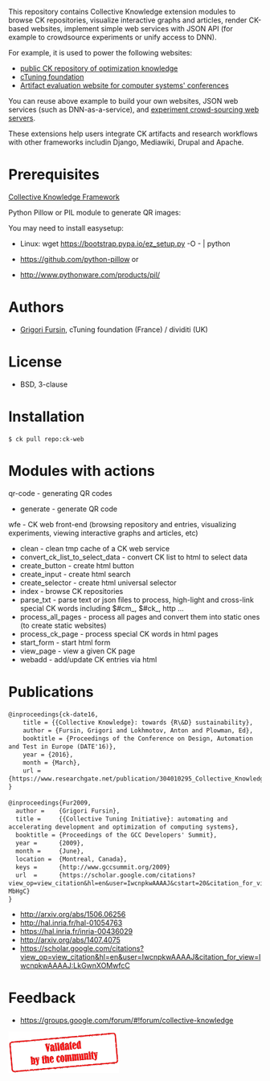 This repository contains Collective Knowledge extension modules
to browse CK repositories, visualize interactive graphs and articles, 
render CK-based websites, implement simple web services with JSON API 
(for example to crowdsource experiments or unify access to DNN). 

For example, it is used to power the following websites:
* [public CK repository of optimization knowledge](http://cKnowledge.org/repo)
* [cTuning foundation](http://cTuning.org)
* [Artifact evaluation website for computer systems' conferences](http://cTuning.org/ae)

You can reuse above example to build your own websites, JSON web services 
(such as DNN-as-a-service), and [experiment crowd-sourcing web servers](http://cKnowledge.org/repo).

These extensions help users integrate CK artifacts and research workflows
with other frameworks includin Django, Mediawiki, Drupal and Apache.

Prerequisites
=============
[Collective Knowledge Framework](http://github.com/ctuning/ck)

Python Pillow or PIL module to generate QR images:

You may need to install easysetup:
* Linux: wget https://bootstrap.pypa.io/ez_setup.py -O - | python

* https://github.com/python-pillow
or
* http://www.pythonware.com/products/pil/

Authors
=======

* [Grigori Fursin](http://fursin.net/research.html), cTuning foundation (France) / dividiti (UK)

License
=======
* BSD, 3-clause

Installation
============

```
$ ck pull repo:ck-web
```

Modules with actions
====================

qr-code - generating QR codes

  * generate - generate QR code

wfe - CK web front-end (browsing repository and entries, visualizing experiments, viewing interactive graphs and articles, etc)

  * clean - clean tmp cache of a CK web service
  * convert_ck_list_to_select_data - convert CK list to html to select data
  * create_button - create html button
  * create_input - create html search
  * create_selector - create html universal selector
  * index - browse CK repositories
  * parse_txt - parse text or json files to process, high-light and cross-link special CK words including $#cm_, $#ck_, http ...
  * process_all_pages - process all pages and convert them into static ones (to create static websites)
  * process_ck_page - process special CK words in html pages
  * start_form - start html form
  * view_page - view a given CK page
  * webadd - add/update CK entries via html

Publications
============

```
@inproceedings{ck-date16,
    title = {{Collective Knowledge}: towards {R\&D} sustainability},
    author = {Fursin, Grigori and Lokhmotov, Anton and Plowman, Ed},
    booktitle = {Proceedings of the Conference on Design, Automation and Test in Europe (DATE'16)},
    year = {2016},
    month = {March},
    url = {https://www.researchgate.net/publication/304010295_Collective_Knowledge_Towards_RD_Sustainability}
}

@inproceedings{Fur2009,
  author =    {Grigori Fursin},
  title =     {{Collective Tuning Initiative}: automating and accelerating development and optimization of computing systems},
  booktitle = {Proceedings of the GCC Developers' Summit},
  year =      {2009},
  month =     {June},
  location =  {Montreal, Canada},
  keys =      {http://www.gccsummit.org/2009}
  url  =      {https://scholar.google.com/citations?view_op=view_citation&hl=en&user=IwcnpkwAAAAJ&cstart=20&citation_for_view=IwcnpkwAAAAJ:8k81kl-MbHgC}
}
```

* http://arxiv.org/abs/1506.06256
* http://hal.inria.fr/hal-01054763
* https://hal.inria.fr/inria-00436029
* http://arxiv.org/abs/1407.4075
* https://scholar.google.com/citations?view_op=view_citation&hl=en&user=IwcnpkwAAAAJ&citation_for_view=IwcnpkwAAAAJ:LkGwnXOMwfcC

Feedback
========

* https://groups.google.com/forum/#!forum/collective-knowledge

![logo](https://github.com/ctuning/ck-guide-images/blob/master/logo-validated-by-the-community-simple.png)
